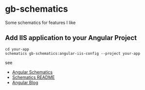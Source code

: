 # gb-schematics

Some schematics for features I like

## Add IIS application to your Angular Project

```
cd your-app
schematics gb-schematics:angular-iis-config --project your-app
```

see 

* [Angular Schematics](https://github.com/angular/angular-cli/tree/master/packages/schematics/angular)
* [Schematics README](https://github.com/angular/angular-cli/blob/master/packages/angular_devkit/schematics/README.md)
* [Angular Blog](https://blog.angular.io/schematics-an-introduction-dc1dfbc2a2b2)